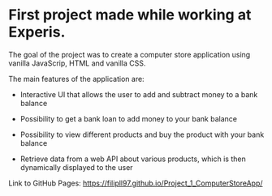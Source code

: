 # First project made while working at Experis. 

The goal of the project was to create a computer store application using vanilla JavaScrip, HTML and vanilla CSS.

The main features of the application are:

- Interactive UI that allows the user to add and subtract money to a bank balance

- Possibility to get a bank loan to add money to your bank balance

- Possibility to view different products and buy the product with your bank balance

- Retrieve data from a web API about various products, which is then dynamically displayed to the user

Link to GitHub Pages: https://filipll97.github.io/Project_1_ComputerStoreApp/


